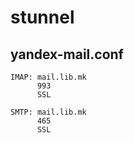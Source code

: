 # stunnel

## yandex-mail.conf
```
IMAP: mail.lib.mk
      993
      SSL
      
SMTP: mail.lib.mk
      465
      SSL

```

